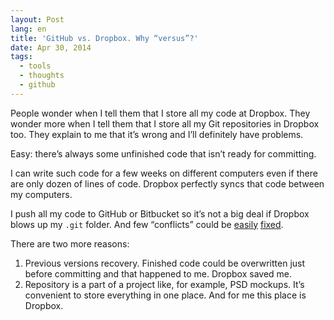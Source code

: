 ```yaml
---
layout: Post
lang: en
title: 'GitHub vs. Dropbox. Why “versus”?'
date: Apr 30, 2014
tags:
  - tools
  - thoughts
  - github
---
```


People wonder when I tell them that I store all my code at Dropbox. They wonder more when I tell them that I store all my Git repositories in Dropbox too. They explain to me that it’s wrong and I’ll definitely have problems.

Easy: there’s always some unfinished code that isn’t ready for committing.

I can write such code for a few weeks on different computers even if there are only dozen of lines of code. Dropbox perfectly syncs that code between my computers.

I push all my code to GitHub or Bitbucket so it’s not a big deal if Dropbox blows up my `.git` folder. And few “conflicts” could be [easily](https://coderwall.com/p/tzjorw/get-rid-of-dropbox-conflicted-copies) [fixed](https://github.com/sapegin/dotfiles/blob/master/bin/cleandropbox).

There are two more reasons:

1. Previous versions recovery. Finished code could be overwritten just before committing and that happened to me. Dropbox saved me.
2. Repository is a part of a project like, for example, PSD mockups. It’s convenient to store everything in one place. And for me this place is Dropbox.
